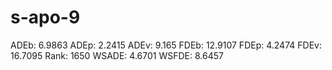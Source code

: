 # s-apo-9

ADEb: 6.9863
ADEp: 2.2415
ADEv: 9.165
FDEb: 12.9107
FDEp: 4.2474
FDEv: 16.7095
Rank: 1650
WSADE: 4.6701
WSFDE: 8.6457